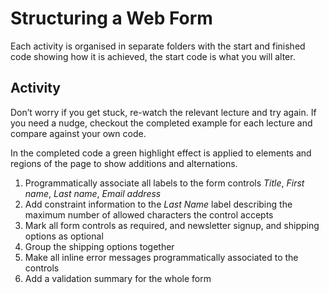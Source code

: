 # Structuring a Web Form

Each activity is organised in separate folders with the start and finished code showing how it is achieved, the start code is what you will alter.

## Activity

Don’t worry if you get stuck, re-watch the relevant lecture and try again. If you need a nudge, checkout the completed example for each lecture and compare against your own code. 

In the completed code a green highlight effect is applied to elements and regions of the page to show additions and alternations.

1. Programmatically associate all labels to the form controls _Title_, _First name_, _Last name_, _Email address_
2. Add constraint information to the _Last Name_ label describing the maximum number of allowed characters the control accepts
3. Mark all form controls as required, and newsletter signup, and shipping options as optional
4. Group the shipping options together
5. Make all inline error messages programmatically associated to the controls
6. Add a validation summary for the whole form
